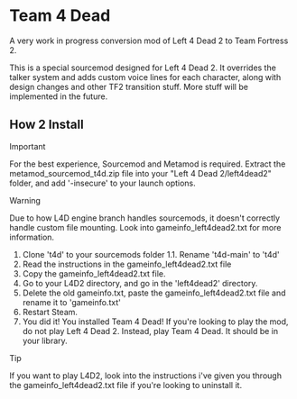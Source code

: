 # Team 4 Dead
A very work in progress conversion mod of Left 4 Dead 2 to Team Fortress 2.

This is a special sourcemod designed for Left 4 Dead 2. It overrides the talker system and adds custom voice lines for each character, along with design changes and other TF2 transition stuff.
More stuff will be implemented in the future.

## How 2 Install

> [!IMPORTANT]
> For the best experience, Sourcemod and Metamod is required. Extract the metamod_sourcemod_t4d.zip file into your "Left 4 Dead 2/left4dead2" folder, and add '-insecure' to your launch options.

> [!WARNING]
> Due to how L4D engine branch handles sourcemods, it doesn't correctly handle custom file mounting. Look into gameinfo_left4dead2.txt for more information.

1. Clone 't4d' to your sourcemods folder
1.1. Rename 't4d-main' to 't4d'
3. Read the instructions in the gameinfo_left4dead2.txt file
4. Copy the gameinfo_left4dead2.txt file.
5. Go to your L4D2 directory, and go in the 'left4dead2' directory.
6. Delete the old gameinfo.txt, paste the gameinfo_left4dead2.txt file and rename it to 'gameinfo.txt'
5. Restart Steam.
6. You did it! You installed Team 4 Dead! If you're looking to play the mod, do not play Left 4 Dead 2. Instead, play Team 4 Dead. It should be in your library.

> [!TIP]
> If you want to play L4D2, look into the instructions i've given you through the gameinfo_left4dead2.txt file if you're looking to uninstall it.
